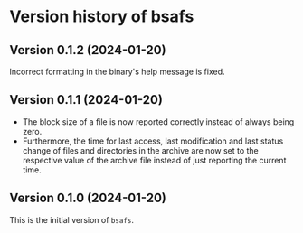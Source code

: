 # Version history of bsafs

## Version 0.1.2 (2024-01-20)

Incorrect formatting in the binary's help message is fixed.

## Version 0.1.1 (2024-01-20)

* The block size of a file is now reported correctly instead of always being
  zero.
* Furthermore, the time for last access, last modification and last status
  change of files and directories in the archive are now set to the respective
  value of the archive file instead of just reporting the current time.

## Version 0.1.0 (2024-01-20)

This is the initial version of `bsafs`.
